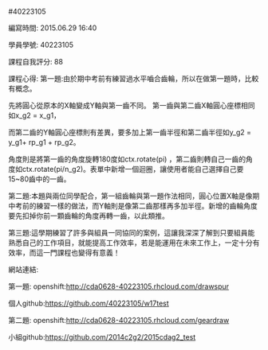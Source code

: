 #40223105

編寫時間: 2015.06.29 16:40

學員學號: 40223105

課程自我評分: 88

課程心得:
第一題:由於期中考前有練習過水平嚙合齒輪，所以在做第一題時，比較有概念。

先將圓心從原本的X軸變成Y軸與第一齒不同。 第一齒與第二齒X軸圓心座標相同如x_g2 = x_g1，

而第二齒的Y軸圓心座標則有差異，要多加上第一齒半徑和第二齒半徑如y_g2 = y_g1+ rp_g1 + rp_g2。

角度則是將第一齒的角度旋轉180度如ctx.rotate(pi) ，第二齒則轉自己一齒的角度如ctx.rotate(pi/n_g2)。表單中新增一個迴圈，讓使用者能自己選擇自己要15~80齒中的一齒。

第二題:本題與兩位同學配合，第一組齒輪與第一題作法相同，圓心位置X軸是像期中考前的練習一樣的做法，而Y軸則是像第二齒那樣再多加半徑。新增的齒輪角度要先扣掉你前一顆齒輪的角度再轉一齒，以此類推。


第三題:這學期練習了許多與組員一同協同的案例，這讓我深深了解到只要組員能熟悉自己的工作項目，就能提高工作效率，若是能運用在未來工作上，一定十分有效率，而這一門課程也變得有意義！

網站連結:

第一題:
openshift:http://cda0628-40223105.rhcloud.com/drawspur

個人github:https://github.com/40223105/w17test

第二題:
openshift:http://cda0628-40223105.rhcloud.com/geardraw

小組github:https://github.com/2014c2g2/2015cdag2_test









